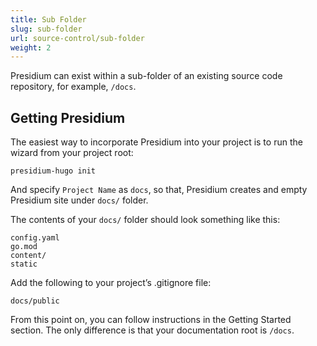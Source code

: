 ```yaml
---
title: Sub Folder
slug: sub-folder
url: source-control/sub-folder
weight: 2
---
```


Presidium can exist within a sub-folder of an existing source code repository, for example, `/docs`.

## Getting Presidium

The easiest way to incorporate Presidium into your project is to run the wizard from your project root:

```shell
presidium-hugo init
```

And specify `Project Name` as `docs`, so that, Presidium creates and empty Presidium site under `docs/` folder.

The contents of your `docs/` folder should look something like this:

```
config.yaml
go.mod
content/
static
```

Add the following to your project’s .gitignore file:

```
docs/public
```

From this point on, you can follow instructions in the Getting Started section. The only difference is that your 
documentation root is `/docs`.
